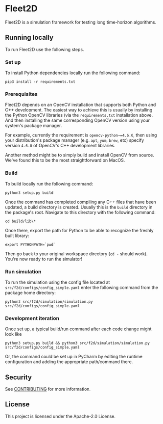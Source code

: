 # Fleet2D

Fleet2D is a simulation framework for testing long time-horizon algorithms.

## Running locally
To run Fleet2D use the following steps.

### Set up
To install Python dependencies locally run the following command:
```
pip3 install -r requirements.txt
```
### Prerequisites

Fleet2D depends on an OpenCV installation that supports both Python and C++ development. The easiest way to achieve this is usually by installing the Python OpenCV libraries (via the `requirements.txt` installation above. And then installing the same corresponding OpenCV version using your system's package manager.

For example, currently the requirement is `opencv-python~=4.6.0`, then using your distribution's package manager (e.g. `apt`, `yum`, `brew`, etc) specify version `4.6.0` of OpenCV's C++ development libraries.

Another method might be to simply build and install OpenCV from source. We've found this to be the most straightforward on MacOS.

### Build
To build locally run the following command:
```
python3 setup.py build
```
Once the command has completed compiling any C++ files that have been updated, a build directory is created. Usually this is the `build` directory in the package's root. Navigate to this directory with the following command:
```
cd build/lib\*
```
Once there, export the path for Python to be able to recognize the freshly built library:
```
export PYTHONPATH=`pwd`
```
Then go back to your original workspace directory (`cd -` should work). You're now ready to run the simulator!

### Run simulation
To run the simulation using the config file located at `src/f2d/configs/config_simple.yaml` enter the following command from the package home directory:
```
python3 src/f2d/simulation/simulation.py src/f2d/configs/config_simple.yaml
```

### Development iteration
Once set up, a typical build/run command after each code change might look like
```
python3 setup.py build && python3 src/f2d/simulation/simulation.py src/f2d/configs/config_simple.yaml
```
Or, the command could be set up in PyCharm by editing the runtime configuration and adding the appropriate path/command there.

## Security

See [CONTRIBUTING](CONTRIBUTING.md#security-issue-notifications) for more information.

## License

This project is licensed under the Apache-2.0 License.
